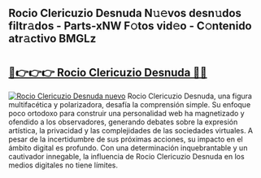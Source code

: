 ## Rocio Clericuzio Desnuda N𝚞𝚎vos desn𝚞dos filtr𝚊dos - Parts-xNW F𝚘tos vid𝚎o - C𝚘ntenido atr𝚊ctivo BMGLz

# <h2><a href="http://mb1b9l.tromn.icu/?c=Rocio+Clericuzio+Desnuda">🔗👉👉👉 Rocio Clericuzio Desnuda 🔗🔗</a></h2>

[![Rocio Clericuzio Desnuda nuevo](https://i.imgur.com/pEAQMta.gif)](http://mb1b9l.tromn.icu/?c=Rocio+Clericuzio+Desnuda)
Rocio Clericuzio Desnuda, una figura multifacética y polarizadora, desafía la comprensión simple. Su enfoque poco ortodoxo para construir una personalidad web ha magnetizado y ofendido a los observadores, generando debates sobre la expresión artística, la privacidad y las complejidades de las sociedades virtuales. A pesar de la incertidumbre de sus próximas acciones, su impacto en el ámbito digital es profundo. Con una determinación inquebrantable y un cautivador innegable, la influencia de Rocio Clericuzio Desnuda en los medios digitales no tiene límites.
